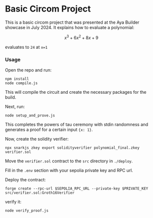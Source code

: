 # Basic Circom Project
This is a basic circom project that was presented at the Aya Builder showcase in July 2024. It explains how to evaluate a polynomial:

$$
x^3 + 6x^2 + 8x + 9
$$

evaluates to `24` at `x=1`

### Usage
Open the repo and run:
```
npm install
node compile.js
```

This will compile the circuit and create the necessary packages for the build.

Next, run:
```
node setup_and_prove.js
```
This completes the powers of tau ceremony with stdin randomness and generates a proof for a certain input `{x: 1}`.

Now, create the solidity verifier:

```
npx snarkjs zkey export solidityverifier polynomial_final.zkey verifier.sol
```

Move the `verifier.sol` contract to the `src` directory in `./deploy`.

Fill in the `.env` section with your sepolia private key and RPC url.

Deploy the contract:

```
forge create --rpc-url $SEPOLIA_RPC_URL --private-key $PRIVATE_KEY src/verifier.sol:Groth16Verifier
```

verify it:
```
node verify_proof.js
```